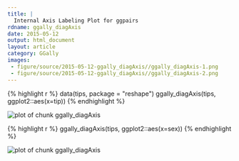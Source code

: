 ```yaml
---
title: |
  Internal Axis Labeling Plot for ggpairs
rdname: ggally_diagAxis
date: 2015-05-12
output: html_document
layout: article
category: GGally
images:
 - figure/source/2015-05-12-ggally_diagAxis//ggally_diagAxis-1.png
 - figure/source/2015-05-12-ggally_diagAxis//ggally_diagAxis-2.png
---
```





{% highlight r %}
data(tips, package = "reshape")
 ggally_diagAxis(tips, ggplot2::aes(x=tip))
{% endhighlight %}

![plot of chunk ggally_diagAxis](/allYourFigureAreBelongToUs/figure/source/2015-05-12-ggally_diagAxis/ggally_diagAxis-1.png) 

{% highlight r %}
 ggally_diagAxis(tips, ggplot2::aes(x=sex))
{% endhighlight %}

![plot of chunk ggally_diagAxis](/allYourFigureAreBelongToUs/figure/source/2015-05-12-ggally_diagAxis/ggally_diagAxis-2.png) 